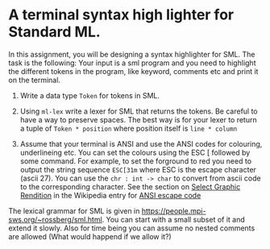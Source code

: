 # A terminal syntax high lighter for Standard ML.

In this assignment, you will be designing a syntax highlighter for
SML.  The task is the following: Your input is a sml program and you
need to highlight the different tokens in the program, like keyword,
comments etc and print it on the terminal.


1. Write a data type `Token` for tokens in SML.

2. Using `ml-lex` write a lexer for SML that returns the tokens. Be
   careful to have a way to preserve spaces. The best way is for your
   lexer to return a tuple of `Token * position` where position itself
   is `line * column`

3. Assume that your terminal is ANSI and use the ANSI codes for
   colouring, underlineing etc.  You can set the colours using the ESC
   [ followed by some command. For example, to set the forground to
   red you need to output the string sequence `ESC[31m` where ESC is
   the escape character (ascii 27). You can use the `chr : int ->
   char` to convert from ascii code to the corresponding
   character. See the section on [Select Graphic Rendition][sgr] in
   the Wikipedia entry for [ANSI escape code][ansi-codes]

The lexical grammar for SML is given in
<https://people.mpi-sws.org/~rossberg/sml.html>. You can start with a
small subset of it and extend it slowly. Also for time being you can
assume no nested comments are allowed (What would happend if we allow
it?)


[sgr]: <https://en.wikipedia.org/wiki/ANSI_escape_code#SGR_(Select_Graphic_Rendition)_parameters>
[ansi-codes]: <https://en.wikipedia.org/wiki/ANSI_escape_code>
